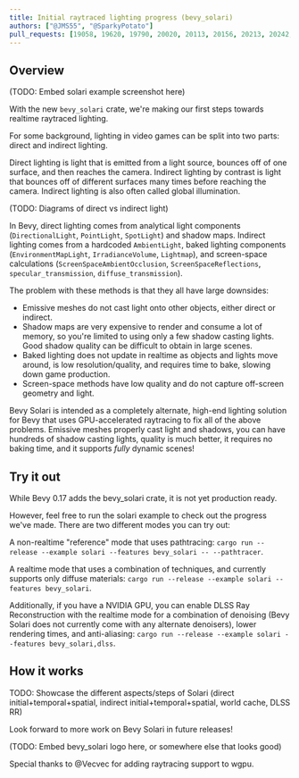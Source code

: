 ```yaml
---
title: Initial raytraced lighting progress (bevy_solari)
authors: ["@JMS55", "@SparkyPotato"]
pull_requests: [19058, 19620, 19790, 20020, 20113, 20156, 20213, 20242, 20259, 20406, 20457, 20580, 20596, 20622, 20659]
---
```


## Overview

(TODO: Embed solari example screenshot here)

With the new `bevy_solari` crate, we're making our first steps towards realtime raytraced lighting.

For some background, lighting in video games can be split into two parts: direct and indirect lighting.

Direct lighting is light that is emitted from a light source, bounces off of one surface, and then reaches the camera. Indirect lighting by contrast is light that bounces off of different surfaces many times before reaching the camera. Indirect lighting is also often called global illumination.

(TODO: Diagrams of direct vs indirect light)

In Bevy, direct lighting comes from analytical light components (`DirectionalLight`, `PointLight`, `SpotLight`) and shadow maps. Indirect lighting comes from a hardcoded `AmbientLight`, baked lighting components (`EnvironmentMapLight`, `IrradianceVolume`, `Lightmap`), and screen-space calculations (`ScreenSpaceAmbientOcclusion`, `ScreenSpaceReflections`, `specular_transmission`, `diffuse_transmission`).

The problem with these methods is that they all have large downsides:

* Emissive meshes do not cast light onto other objects, either direct or indirect.
* Shadow maps are very expensive to render and consume a lot of memory, so you're limited to using only a few shadow casting lights. Good shadow quality can be difficult to obtain in large scenes.
* Baked lighting does not update in realtime as objects and lights move around, is low resolution/quality, and requires time to bake, slowing down game production.
* Screen-space methods have low quality and do not capture off-screen geometry and light.

Bevy Solari is intended as a completely alternate, high-end lighting solution for Bevy that uses GPU-accelerated raytracing to fix all of the above problems. Emissive meshes properly cast light and shadows, you can have hundreds of shadow casting lights, quality is much better, it requires no baking time, and it supports _fully_ dynamic scenes!

## Try it out

While Bevy 0.17 adds the bevy_solari crate, it is not yet production ready.

However, feel free to run the solari example to check out the progress we've made. There are two different modes you can try out:

A non-realtime "reference" mode that uses pathtracing: `cargo run --release --example solari --features bevy_solari -- --pathtracer`.

A realtime mode that uses a combination of techniques, and currently supports only diffuse materials: `cargo run --release --example solari --features bevy_solari`.

Additionally, if you have a NVIDIA GPU, you can enable DLSS Ray Reconstruction with the realtime mode for a combination of denoising (Bevy Solari does not currently come with any alternate denoisers), lower rendering times, and anti-aliasing: `cargo run --release --example solari --features bevy_solari,dlss`.

## How it works

TODO: Showcase the different aspects/steps of Solari (direct initial+temporal+spatial, indirect initial+temporal+spatial, world cache, DLSS RR)

Look forward to more work on Bevy Solari in future releases!

(TODO: Embed bevy_solari logo here, or somewhere else that looks good)

Special thanks to @Vecvec for adding raytracing support to wgpu.
